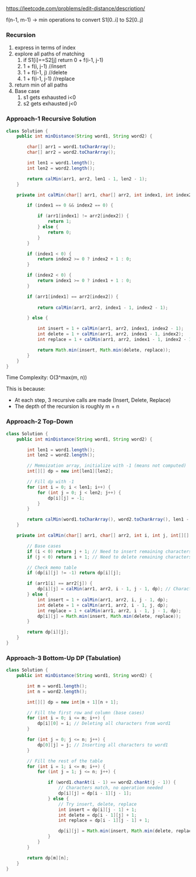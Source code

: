 https://leetcode.com/problems/edit-distance/description/

f(n-1, m-1) &rarr; min operations to convert S1[0..i] to S2[0..j]

### Recursion

1. express in terms of index
2. explore all paths of matching
      1. if S1[i]==S2[j] return 0 + f(i-1, j-1)
      2. 1 + f(i, j-1) //insert
      3. 1 + f(i-1, j) //delete
      4. 1 + f(i-1, j-1) //replace 
3. return min of all paths
4. Base case
      1. s1 gets exhausted i<0
      2. s2 gets exhausted j<0

### Approach-1 Recursive Solution

```java
class Solution {
    public int minDistance(String word1, String word2) {

        char[] arr1 = word1.toCharArray();
        char[] arr2 = word2.toCharArray();

        int len1 = word1.length();
        int len2 = word2.length();

        return calMin(arr1, arr2, len1 - 1, len2 - 1);
    }

    private int calMin(char[] arr1, char[] arr2, int index1, int index2) {

        if (index1 == 0 && index2 == 0) {

            if (arr1[index1] != arr2[index2]) {
                return 1;
            } else {
                return 0;
            }
        }

        if (index1 < 0) {
            return index2 >= 0 ? index2 + 1 : 0;
        }

        if (index2 < 0) {
            return index1 >= 0 ? index1 + 1 : 0;
        }

        if (arr1[index1] == arr2[index2]) {
            
            return calMin(arr1, arr2, index1 - 1, index2 - 1);

        } else {

            int insert = 1 + calMin(arr1, arr2, index1, index2 - 1);
            int delete = 1 + calMin(arr1, arr2, index1 - 1, index2);
            int replace = 1 + calMin(arr1, arr2, index1 - 1, index2 - 1);

            return Math.min(insert, Math.min(delete, replace));
        }
    }
}
```

Time Complexity: O(3^max(m, n))

This is because:
- At each step, 3 recursive calls are made (Insert, Delete, Replace)
- The depth of the recursion is roughly m + n

### Approach-2 Top-Down

```java
class Solution {
    public int minDistance(String word1, String word2) {

        int len1 = word1.length();
        int len2 = word2.length();

        // Memoization array, initialize with -1 (means not computed)
        int[][] dp = new int[len1][len2];

        // Fill dp with -1
        for (int i = 0; i < len1; i++) {
            for (int j = 0; j < len2; j++) {
                dp[i][j] = -1;
            }
        }

        return calMin(word1.toCharArray(), word2.toCharArray(), len1 - 1, len2 - 1, dp);
    }

    private int calMin(char[] arr1, char[] arr2, int i, int j, int[][] dp) {

        // Base cases
        if (i < 0) return j + 1; // Need to insert remaining characters of word2
        if (j < 0) return i + 1; // Need to delete remaining characters of word1

        // Check memo table
        if (dp[i][j] != -1) return dp[i][j];

        if (arr1[i] == arr2[j]) {
            dp[i][j] = calMin(arr1, arr2, i - 1, j - 1, dp); // Characters match, move on
        } else {
            int insert = 1 + calMin(arr1, arr2, i, j - 1, dp);
            int delete = 1 + calMin(arr1, arr2, i - 1, j, dp);
            int replace = 1 + calMin(arr1, arr2, i - 1, j - 1, dp);
            dp[i][j] = Math.min(insert, Math.min(delete, replace));
        }

        return dp[i][j];
    }
}
```

### Approach-3 Bottom-Up DP (Tabulation)

```java
class Solution {
    public int minDistance(String word1, String word2) {

        int m = word1.length();
        int n = word2.length();

        int[][] dp = new int[m + 1][n + 1];

        // Fill the first row and column (base cases)
        for (int i = 0; i <= m; i++) {
            dp[i][0] = i; // Deleting all characters from word1
        }

        for (int j = 0; j <= n; j++) {
            dp[0][j] = j; // Inserting all characters to word1
        }

        // Fill the rest of the table
        for (int i = 1; i <= m; i++) {
            for (int j = 1; j <= n; j++) {

                if (word1.charAt(i - 1) == word2.charAt(j - 1)) {
                    // Characters match, no operation needed
                    dp[i][j] = dp[i - 1][j - 1];
                } else {
                    // Try insert, delete, replace
                    int insert = dp[i][j - 1] + 1;
                    int delete = dp[i - 1][j] + 1;
                    int replace = dp[i - 1][j - 1] + 1;

                    dp[i][j] = Math.min(insert, Math.min(delete, replace));
                }
            }
        }

        return dp[m][n];
    }
}
```

